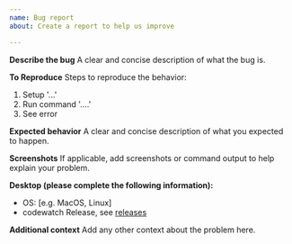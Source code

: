 ```yaml
---
name: Bug report
about: Create a report to help us improve

---
```


**Describe the bug**
A clear and concise description of what the bug is.

**To Reproduce**
Steps to reproduce the behavior:
1. Setup '...'
2. Run command '....'
3. See error

**Expected behavior**
A clear and concise description of what you expected to happen.

**Screenshots**
If applicable, add screenshots or command output to help explain your problem.

**Desktop (please complete the following information):**
 - OS: [e.g. MacOS, Linux]
 - codewatch Release, see [releases](https://github.com/tophat/codewatch/releases)


**Additional context**
Add any other context about the problem here.
